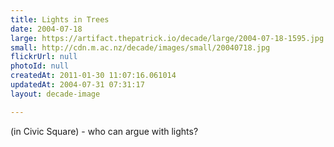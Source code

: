```yaml
---
title: Lights in Trees
date: 2004-07-18
large: https://artifact.thepatrick.io/decade/large/2004-07-18-1595.jpg
small: http://cdn.m.ac.nz/decade/images/small/20040718.jpg
flickrUrl: null
photoId: null
createdAt: 2011-01-30 11:07:16.061014
updatedAt: 2004-07-31 07:31:17
layout: decade-image

---
```

(in Civic Square) - who can argue with lights?
